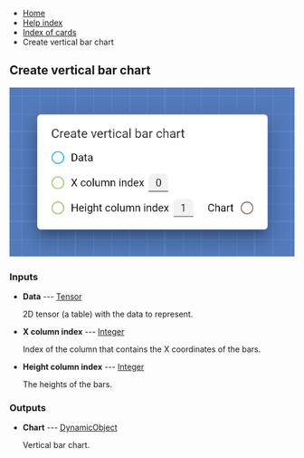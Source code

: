 <ul class="breadcrumb">
    <li><a href="">Home</a></li>
    <li><a href="help">Help index</a></li>
    <li><a href="cards/">Index of cards</a></li>
    <li>Create vertical bar chart</li>
</ul>

## Create vertical bar chart



!["Create vertical bar chart" card](assets/img/cards/createVerticalBarChart.png)


### Inputs


* **Data** --- [Tensor](types/Tensor)

  2D tensor (a table) with the data to represent.

* **X column index** --- [Integer](types/Integer)

  Index of the column that contains the X coordinates of the bars.

* **Height column index** --- [Integer](types/Integer)

  The heights of the bars.





### Outputs


* **Chart** --- [DynamicObject](types/DynamicObject)

  Vertical bar chart.




